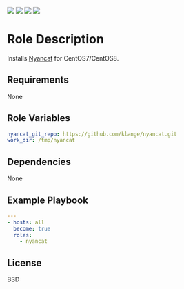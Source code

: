 [![](https://github.com/ansible-roles-matsumura/nyancat/workflows/ansible-lint/badge.svg)](https://github.com/ansible-roles-matsumura/nyancat/actions?query=workflow%3Aansible-lint)
[![](https://github.com/ansible-roles-matsumura/nyancat/workflows/molecule/badge.svg)](https://github.com/ansible-roles-matsumura/nyancat/actions?query=workflow%3Amolecule)
[![](https://github.com/ansible-roles-matsumura/nyancat/workflows/trailing%20whitespace/badge.svg)](https://github.com/ansible-roles-matsumura/nyancat/actions?query=workflow%3A%22trailing+whitespace%22)
[![](https://github.com/ansible-roles-matsumura/nyancat/workflows/yamllint/badge.svg)](https://github.com/ansible-roles-matsumura/nyancat/actions?query=workflow%3Ayamllint)


Role Description
=========

Installs [Nyancat](https://github.com/klange/nyancat) for CentOS7/CentOS8.

Requirements
------------

None

Role Variables
--------------

```YAML
nyancat_git_repo: https://github.com/klange/nyancat.git
work_dir: /tmp/nyancat
```

Dependencies
------------

None

Example Playbook
----------------

```YAML
---
- hosts: all
  become: true
  roles:
    - nyancat
```

License
-------

BSD
